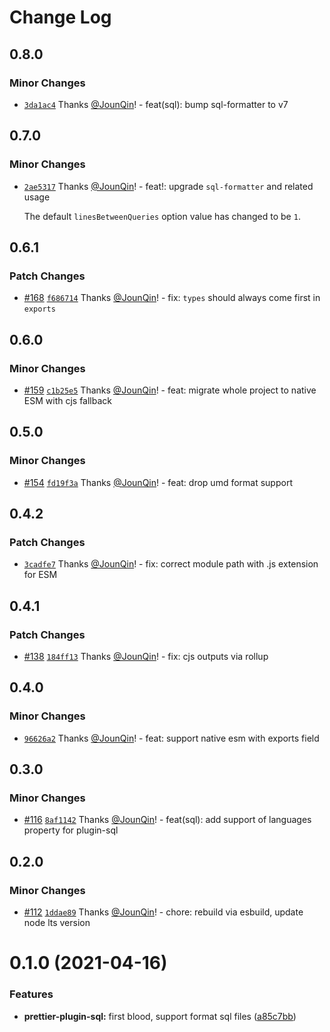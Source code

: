 # Change Log

## 0.8.0

### Minor Changes

- [`3da1ac4`](https://github.com/rx-ts/prettier/commit/3da1ac466b6594fc12f60c0ea9fa64f3e085396b) Thanks [@JounQin](https://github.com/JounQin)! - feat(sql): bump sql-formatter to v7

## 0.7.0

### Minor Changes

- [`2ae5317`](https://github.com/rx-ts/prettier/commit/2ae53176fdd545aa93957a19f778d107adadf242) Thanks [@JounQin](https://github.com/JounQin)! - feat!: upgrade `sql-formatter` and related usage

  The default `linesBetweenQueries` option value has changed to be `1`.

## 0.6.1

### Patch Changes

- [#168](https://github.com/rx-ts/prettier/pull/168) [`f686714`](https://github.com/rx-ts/prettier/commit/f686714f35b45c467d612afd763fafa34a6eeac2) Thanks [@JounQin](https://github.com/JounQin)! - fix: `types` should always come first in `exports`

## 0.6.0

### Minor Changes

- [#159](https://github.com/rx-ts/prettier/pull/159) [`c1b25e5`](https://github.com/rx-ts/prettier/commit/c1b25e5cf9797d7b9a718466e919fbcd42823ecf) Thanks [@JounQin](https://github.com/JounQin)! - feat: migrate whole project to native ESM with cjs fallback

## 0.5.0

### Minor Changes

- [#154](https://github.com/rx-ts/prettier/pull/154) [`fd19f3a`](https://github.com/rx-ts/prettier/commit/fd19f3a069f73279f3e98f1b1edac47588548c8c) Thanks [@JounQin](https://github.com/JounQin)! - feat: drop umd format support

## 0.4.2

### Patch Changes

- [`3cadfe7`](https://github.com/rx-ts/prettier/commit/3cadfe77e8bf5605634e5fdc7874187719911bf6) Thanks [@JounQin](https://github.com/JounQin)! - fix: correct module path with .js extension for ESM

## 0.4.1

### Patch Changes

- [#138](https://github.com/rx-ts/prettier/pull/138) [`184ff13`](https://github.com/rx-ts/prettier/commit/184ff13d014ad063c8b644fd27f17aca46bc2235) Thanks [@JounQin](https://github.com/JounQin)! - fix: cjs outputs via rollup

## 0.4.0

### Minor Changes

- [`96626a2`](https://github.com/rx-ts/prettier/commit/96626a2293dc044d7f159aab9d2b1436246cb5cd) Thanks [@JounQin](https://github.com/JounQin)! - feat: support native esm with exports field

## 0.3.0

### Minor Changes

- [#116](https://github.com/rx-ts/prettier/pull/116) [`8af1142`](https://github.com/rx-ts/prettier/commit/8af11429e08178200d4a8468ee93784408e413e6) Thanks [@JounQin](https://github.com/JounQin)! - feat(sql): add support of languages property for plugin-sql

## 0.2.0

### Minor Changes

- [#112](https://github.com/rx-ts/prettier/pull/112) [`1ddae89`](https://github.com/rx-ts/prettier/commit/1ddae89d407e0e728e9b58e4df0f43e2ad02fb92) Thanks [@JounQin](https://github.com/JounQin)! - chore: rebuild via esbuild, update node lts version

# 0.1.0 (2021-04-16)

### Features

- **prettier-plugin-sql:** first blood, support format sql files ([a85c7bb](https://github.com/rx-ts/prettier/commit/a85c7bbf1d696f5c1d020ff0a687497e4464fdfb))
